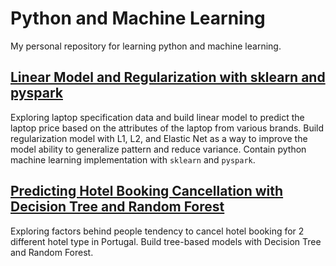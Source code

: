 # Python and Machine Learning

My personal repository for learning python and machine learning. 

## [Linear Model and Regularization with sklearn and pyspark](https://github.com/Argaadya/python_ml/tree/main/Linear_Model)

Exploring laptop specification data and build linear model to predict the laptop price based on the attributes of the laptop from various brands. Build regularization model with L1, L2, and Elastic Net as a way to improve the model ability to generalize pattern and reduce variance. Contain python machine learning implementation with `sklearn` and `pyspark`.


## [Predicting Hotel Booking Cancellation with Decision Tree and Random Forest](https://github.com/Argaadya/python_ml/tree/main/Hotel_Cancellation)

Exploring factors behind people tendency to cancel hotel booking for 2 different hotel type in Portugal. Build tree-based models with Decision Tree and Random Forest. 

